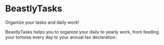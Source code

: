 # BeastlyTasks

Organize your tasks and daily work!

BeastlyTasks helps you to organize your daily to yearly work, from feeding your
tortoise every day to your annual tax declaration. 
